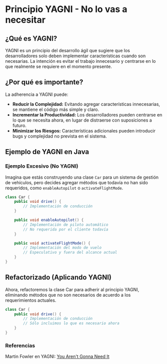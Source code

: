 # Principio YAGNI - No lo vas a necesitar

## ¿Qué es YAGNI?

YAGNI es un principio del desarrollo ágil que sugiere que los desarrolladores solo deben implementar características cuando son necesarias. La intención es evitar el trabajo innecesario y centrarse en lo que realmente se requiere en el momento presente.

## ¿Por qué es importante?

La adherencia a YAGNI puede:

- **Reducir la Complejidad:** Evitando agregar características innecesarias, se mantiene el código más simple y claro.
- **Incrementar la Productividad:** Los desarrolladores pueden centrarse en lo que se necesita ahora, en lugar de distraerse con suposiciones a futuro.
- **Minimizar los Riesgos:** Características adicionales pueden introducir bugs y complejidad no prevista en el sistema.

## Ejemplo de YAGNI en Java

### Ejemplo Excesivo (No YAGNI)

Imagina que estás construyendo una clase `Car` para un sistema de gestión de vehículos, pero decides agregar métodos que todavía no han sido requeridos, como `enableAutopilot` o `activateFlightMode`.

```java
class Car {
    public void drive() {
        // Implementación de conducción
    }

    public void enableAutopilot() {
        // Implementación de piloto automático
        // No requerida por el cliente todavía
    }

    public void activateFlightMode() {
        // Implementación del modo de vuelo
        // Especulativo y fuera del alcance actual
    }
}
```

## Refactorizado (Aplicando YAGNI)

Ahora, refactoremos la clase Car para adherir al principio YAGNI, eliminando métodos que no son necesarios de acuerdo a los requerimientos actuales.

```java 
class Car {
    public void drive() {
        // Implementación de conducción
        // Sólo incluimos lo que es necesario ahora
    }
}

```
### Referencias
Martin Fowler en YAGNI: [You Aren't Gonna Need It](https://martinfowler.com/bliki/Yagni.html)